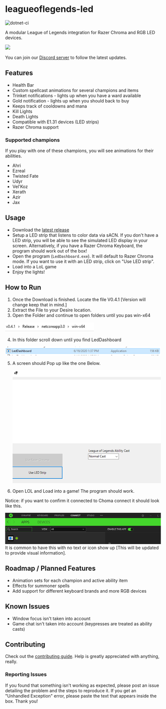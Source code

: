 # leagueoflegends-led
![dotnet-ci](https://github.com/nicolasdeory/leagueoflegends-led/workflows/dotnet-ci/badge.svg)

A modular League of Legends integration for Razer Chroma and RGB LED devices.

![](repo/video-gif.gif)

You can join our [Discord server](https://discord.gg/KtTRPZt) to follow the latest updates.

## Features
- Health Bar
- Custom spellcast animations for several champions and items
- Trinket notifications - lights up when you have a ward available
- Gold notification - lights up when you should back to buy
- Keeps track of cooldowns and mana
- Kill Lights
- Death Lights
- Compatible with E1.31 devices (LED strips)
- Razer Chroma support

### Supported champions
If you play with one of these champions, you will see animations for their abilities.
- Ahri
- Ezreal
- Twisted Fate
- Udyr
- Vel'Koz
- Xerath
- Azir
- Jax

## Usage
- Download the [latest release](https://github.com/nicolasdeory/leagueoflegends-led/releases)
- Setup a LED strip that listens to color data via sACN. If you don't have a LED strip, you will be able to see the simulated LED display in your screen. Alternatively, if you have a Razer Chroma Keyboard, the program should work out of the box!
- Open the program (`LedDashboard.exe`). It will default to Razer Chroma mode. If you want to use it with an LED strip, click on "Use LED strip".
- Load into a LoL game
- Enjoy the lights!

## How to Run 
1.	Once the Download is finished. Locate the file V0.4.1 [Version will change keep that in mind.]
2.	Extract the File to your Desire location.
3.	Open the Folder and continue to open folders until you pas win-x64

  ![](repo/File%20path.jpg)
  
4.	 In this folder scroll down until you find LedDashboard

  ![](repo/LED%20location.png)
  
5.	A screen should Pop up like the one Below.
  
    ![](repo/prg%20screen.png)
    
6. Open LOL and Load into a game! The program should work. 
 
Notice: if you want to confirm it connected to Choma connect it should look like this. 

 ![](repo/razer%20connect.png)
 It is common to have this with no text or icon show up [This will be updated to provide visual information].

## Roadmap / Planned Features
- Animation sets for each champion and active ability item
- Effects for summoner spells
- Add support for different keyboard brands and more RGB devices

## Known Issues
- Window focus isn't taken into account
- Game chat isn't taken into account (keypresses are treated as ability casts)

## Contributing
Check out the [contributing guide](CONTRIBUTING.md). Help is greatly appreciated with anything, really.

### Reporting Issues
If you found that something isn't working as expected, please post an issue detailing the problem and the steps to reproduce it. If you get an "Unhandled Exception" error, please paste the text that appears inside the box. Thank you!
